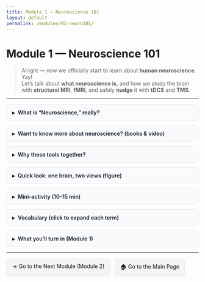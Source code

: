 ```yaml
---
title: Module 1 — Neuroscience 101
layout: default
permalink: /modules/01-neuro101/
---
```


<style>
  /* Collapsible sections */
  details.drop { margin: 12px 0; border: 1px solid #e5e7eb; border-radius: 10px; background: #f9fafb; }
  details.drop[open] { background: #f3f4f6; }
  details.drop > summary {
    list-style: none; cursor: pointer; padding: 12px 14px; margin: 0;
    font-weight: 600; color: #111827; outline: none;
  }
  details.drop > summary::-webkit-details-marker { display: none; }
  details.drop > summary::before { content: "▸"; margin-right: 8px; }
  details.drop[open] > summary::before { content: "▾"; }
  details.drop .content { padding: 0 14px 12px 14px; }

  /* Small nested drops (e.g., vocab) */
  details.drop-sm { margin: 8px 0; border: 1px solid #e5e7eb; border-radius: 8px; }
  details.drop-sm > summary { list-style: none; cursor: pointer; padding: 8px 10px; font-weight: 600; }
  details.drop-sm > summary::-webkit-details-marker { display: none; }
  details.drop-sm > summary::before { content: "▸"; margin-right: 6px; }
  details.drop-sm[open] > summary::before { content: "▾"; }
  details.drop-sm .content { padding: 0 10px 10px 10px; }

  /* Nav buttons */
  .nav-links .btn{
    background:#f3f4f6; border:1px solid #e5e7eb; border-radius:8px;
    padding:10px 14px; text-decoration:none; color:#111; display:inline-block;
    transition:background .15s, box-shadow .15s, transform .02s;
  }
  .nav-links .btn:hover{ background:#e5e7eb; }
  .nav-links .btn:active{ transform:translateY(1px); }
  .nav-links .btn:focus{ outline:2px solid #94a3b8; outline-offset:2px; }
</style>

# Module 1 — Neuroscience 101

> Alright — now we officially start to learn about **human neuroscience**. Yay!  
> Let’s talk about **what neuroscience is**, and how we study the brain with **structural MRI**, **fMRI**, and safely **nudge** it with **tDCS** and **TMS**.

---

<details class="drop">
  <summary>What is “Neuroscience,” really?</summary>
  <div class="content">
    <p><strong>Neuroscience</strong> is the study of the nervous system — how the brain is <em>built</em> (structure) and how it <em>works</em> (function).</p>

    <p><strong>In this program, you’ll use:</strong></p>
    <ul>
      <li><strong>Structural MRI</strong> → high-resolution pictures of anatomy (the <em>map</em>).</li>
      <li><strong>Functional MRI (fMRI)</strong> → color overlays showing where activity increases during tasks (the <em>traffic</em>).</li>
      <li><strong>tDCS</strong> → gentle, non-invasive currents via scalp electrodes to modulate networks.</li>
      <li><strong>TMS</strong> → magnetic pulses that briefly activate cortex in a precise spot (“the click”).</li>
    </ul>

    <blockquote>Myth-buster: fMRI is <strong>not</strong> mind reading; it measures oxygen-level changes (BOLD) related to neural activity.</blockquote>
  </div>
</details>

<details class="drop">
  <summary>Want to know more about neuroscience? (books & video)</summary>
  <div class="content">
    <h4>Foundational Neuroscience Textbooks</h4>
    <ul>
      <li><em>Principles of Neural Science</em> — Kandel, Schwartz, Jessell.</li>
      <li><em>Neuroscience: Exploring the Brain</em> — Bear, Connors, Paradiso.</li>
      <li><em>Fundamental Neuroscience</em> — Squire et al.</li>
      <li><em>Neuroanatomy through Clinical Cases</em> — Blumenfeld.</li>
    </ul>
    <h4>Video resource</h4>
    <p><strong>Fundamentals of Cognitive Neuroscience</strong> — Dr. Hamed Ekhtiari<br>
    👉 <a href="https://www.youtube.com/watch?v=DSEKKfrtdd4&list=PLoYAKQ4_GWnDKeZwTjxNE2LkLyXil96mt" target="_blank" rel="noopener">LINK</a></p>
  </div>
</details>

<details class="drop">
  <summary>Why these tools together?</summary>
  <div class="content">
    <ul>
      <li><strong>Maps + effects:</strong> MRI/fMRI tell you <em>where/when</em>; tDCS/TMS test <em>what happens if we nudge here</em>.</li>
      <li><strong>Non-invasive & safe:</strong> we follow screening, intensity, and duration guidelines. No surgery, no shocks.</li>
    </ul>
  </div>
</details>

<details class="drop">
  <summary>Quick look: one brain, two views (figure)</summary>
  <div class="content">
    <img src="{{ '/assets/images/StrvsFunc.jpg' | relative_url }}" alt="Structural MRI with fMRI overlay" width="720" style="display:block; margin:16px auto; border-radius:12px;">
    <p><em>Structural MRI = the map. fMRI = activity patterns during a task/rest.</em></p>
  </div>
</details>

<details class="drop">
  <summary>Mini-activity (10–15 min)</summary>
  <div class="content">
    <ol>
      <li><strong>Spot the landmarks.</strong> Find frontal, parietal, temporal, occipital lobes on structural MRI.</li>
      <li><strong>Read an activation map.</strong> Identify a “hot” area on a simple fMRI overlay.</li>
      <li><strong>tDCS thought experiment.</strong> If your goal is attention, which lobe might you consider? Why?</li>
      <li><strong>TMS target idea.</strong> Where would you place the crosshair for a motor task demo?</li>
    </ol>
    <blockquote>Write 3–5 sentences answering 2–4. Save them for your Module 1 deliverable.</blockquote>
  </div>
</details>

<details class="drop">
  <summary>Vocabulary (click to expand each term)</summary>
  <div class="content">
    <details class="drop-sm">
      <summary>Cortex</summary>
      <div class="content"><p>Outer folded layer of the brain where many higher functions occur.</p></div>
    </details>
    <details class="drop-sm">
      <summary>Voxel</summary>
      <div class="content"><p>A 3D pixel in MRI images (volume element).</p></div>
    </details>
    <details class="drop-sm">
      <summary>BOLD signal</summary>
      <div class="content"><p>fMRI’s oxygen-linked activity measure (Blood-Oxygen-Level Dependent).</p></div>
    </details>
    <details class="drop-sm">
      <summary>Montage</summary>
      <div class="content"><p>tDCS electrode arrangement (positions + current).</p></div>
    </details>
    <details class="drop-sm">
      <summary>Target</summary>
      <div class="content"><p>The specific cortical spot selected for TMS.</p></div>
    </details>
  </div>
</details>

<details class="drop">
  <summary>What you’ll turn in (Module 1)</summary>
  <div class="content">
    <p>Create a Markdown file in your fork: <code>docs/work/module1/&lt;your-username&gt;-notes.md</code> with:</p>
    <ul>
      <li>3–5 sentences from the mini-activity.</li>
      <li>One vocabulary term explained in your own words.</li>
      <li>One question you’re curious about next.</li>
    </ul>
    <p>Commit on branch <code>m1-&lt;your-username&gt;</code> and open a PR titled <strong>[M1] Notes and reflection — &lt;your-username&gt;</strong>.</p>
  </div>
</details>

---

<div class="nav-links" style="display:flex; gap:12px; flex-wrap:wrap; margin-top:16px;">
  <a class="btn" href="{{ '/modules/02-python-basics/' | relative_url }}">→ Go to the Next Module (Module 2)</a>
  <a class="btn" href="{{ '/' | relative_url }}">🏠 Go to the Main Page</a>
</div>
